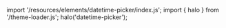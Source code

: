 <!--
type: template
name: datetime-picker
-->

import '/resources/elements/datetime-picker/index.js';
import { halo } from '/theme-loader.js';
halo('datetime-picker');
